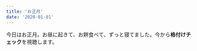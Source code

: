 ```yaml
---
title: 'お正月'
date: '2020-01-01'
---
```

<!-- 1. メタデータ(title, date)を記述したマークダウンファイルを準備、ファイル名がidになる -->
<!-- これをlib/posts.jsで取得 -->
今日はお正月。お昼に起きて、お餅食べて、ずっと寝てました。今から**格付けチェック**を視聴します。
